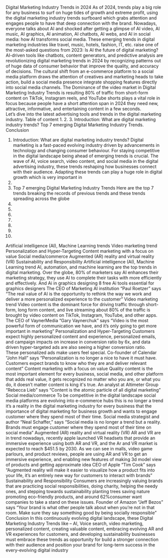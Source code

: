 Digital Marketing Industry Trends in 2024 
As of 2024, trends play a big role for any business to surf on huge tides of growth 
and extreme profit, using the digital marketing industry trends surfboard which 
grabs attention and engages people to have that deep connection with the brand. 
Nowadays, everyone talks about AI and shocked after getting a glimpse of AI 
video, AI music, AI graphics, AI animation, AI chatbots, AI webs, and AI in 
social media: how AI transforms social media. 
These emerging trends in digital marketing industries like travel, music, hotels, 
fashion, IT, etc. raise one of the most-asked questions from 2023: Is AI the 
future of digital marketing? 
AI-driven tools like chatbots, content generators, and predictive analysis are 
revolutionizing digital marketing trends in 2024 by recognizing patterns out of 
huge data of consumer behavior that improve the quality, and accuracy of 
decisions. 
The cultural shift from an e-commerce platform to a social media platform draws 
the attention of creatives and marketing heads to take action, build a social media 
presence integrate shopping features directly into social media channels. 
The Dominance of the video market in Digital Marketing Industry Trends is 
resulting 80% of  traffic from short-form content on TikTok, Instagram reels, 
and YouTube shorts plays a vital role in focus because people have a short 
attention span in 2024 they need new, attractive, informative, and entertaining 
content in a few seconds.  
Let’s dive into the latest advertising tools and trends in the digital marketing 
industry. 
Table of content 
1. 
2. 
3. 
Introduction: What are digital marketing industry trends? 
Top 7 emerging Digital Marketing Industry Trends. 
Conclusion 
1.  Introduction: What are digital marketing industry trends? 
Digital marketing is a fast-paced evolving industry driven by advancements in 
technology and changing consumer behaviour. For staying competitive in the 
digital landscape being ahead of emerging trends is crucial. The wave of AI, 
voice search, video content, and social media in the digital advertising industry, 
these trends reshaping how businesses connect with their audience. Adapting 
these trends can play a huge role in digital growth which is very important in 
2024. 
2. Top 7 emerging Digital Marketing Industry Trends 
Here are the top 7 trends breaking the records of previous trends and these trends 
spreading across the globe 
1. 
2. 
3. 
4. 
5. 
6. 
7. 
Artificial intelligence (AI), Machine Learning trends 
Video marketing trend 
Personalization and Hyper-Targeting 
Content marketing with a focus on value 
Social media/commerce 
Augmented (AR) reality and virtual reality (VR) 
Sustainability and Responsibility 
Artificial intelligence (AI), Machine Learning trend 
AI, automation, and machine learning are the top trends in digital marketing. 
Over the globe, 80% of marketers say AI enhances their marketing strategy, they 
use AI to complete their tasks with more efficiently and effectively. And Ai in 
graphics designing 8 free Ai tools essential for graphics designers 
The CEO of Marketing AI institution “Paul Roetzer” says “The real value of 
AI is the opportunity to rethink the way we work and deliver a more 
personalized experience to the customer” 
Video marketing trend 
Video content is the dominant force for driving traffic through short-form, long
form content, and live streaming about 80% of the traffic is brought by video 
content on TikTok, Instagram, YouTube, and other apps. 
The CEO of VaynerMedia “Gary Vaynerchuk” says “Video is the most 
powerful form of communication we have, and it’s only going to get 
more important in marketing” 
Personalization and Hyper-Targeting 
Customers expect highly personalized content and experience, personalized 
emails, and campaign impacts on increase in conversion ratio by 6x, and data
driven hyper-targeted ads are also seeing a higher conversion ratio.  
These personalized ads make users feel special. 
Co-founder of Calendar “John Hall” says “Personalization is no longer a 
nice to have it must have. Customers expect brands to know who they 
are and deliver relevant content” 
Content marketing with a focus on value 
Quality content is the most important element for every business, social media, 
and other platform that adds real value, it gets recognized no matter who you are, 
or what you do, it doesn’t matter content is king it's true. 
An analyst at Altimeter Group “Rebecca Lieb” says “Content is the atomic 
particle of all digital marketing”  
Social media/commerce 
To be competitive in the digital landscape social media platforms are evolving 
into e-commerce hubs this is no longer a trend it’s a reality in the digital 
marketing industry for every business that the importance of digital marketing for 
business growth and wants to engage customer where they spend most of their 
time. 
Social media strategist and author “Neal Schaffer,” says “Social media is no 
longer a trend but a reality. Brands must engage customer where they 
spend most of their time on social media” 
Augmented (AR) reality and virtual reality (VR) 
AR and VR are in trend nowadays, recently apple launched VR headsets that 
provide an immersive experience using both AR and VR, and the Ar and VR 
market is expected to reach $451.5 by 2030. 
As we can see in malls, video game parlours, and product reviews, people are 
using AR and VR to get an immersive experience, and enabling new features of 
making 3d model view of products and getting approximate idea 
CEO of Apple “Tim Cook” says “Augmented reality will make it easier to 
visualize how a product fits into your life, it’s an entirely new way for 
customers to interact with brands” 
Sustainability and Responsibility 
Consumers are increasingly valuing brands that are practicing social 
responsibilities, doing charity, helping the needy ones, and stepping towards 
sustainability planting trees saving nature promoting eco-friendly products, and 
around 62%consumer want companies to take a stand on these issues. 
Founder of Amazon “Jeff Bezos” says “Your brand is what other people 
talk about when you’re not in that room. Make sure they say 
something good by being socially responsible” 
Conclusion 
In this continuously evolving digital landscape, these Digital Marketing 
Industry Trends like – AI, Voice search, video marketing, personalized content, 
creating valuable content, embracing evolving AR and VR experiences for 
customers, and developing sustainability businesses must embrace these trends as 
opportunity for build a stronger connection with their audience and position your 
brand for long-term success in the every-evolving digital industry
